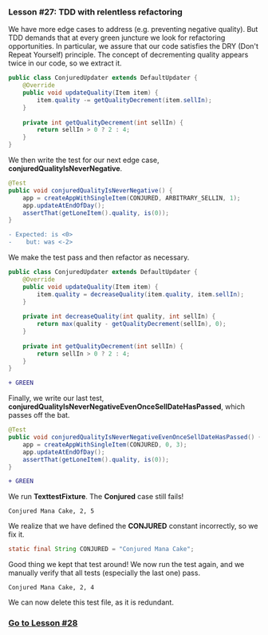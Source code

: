 ### Lesson #27: TDD with relentless refactoring
We have more edge cases to address (e.g. preventing negative quality).  But TDD demands that at every green juncture we look for refactoring opportunities.  In particular, we assure that our code satisfies the DRY (Don't Repeat Yourself) principle.  The concept of decrementing quality appears twice in our code, so we extract it.  

```java
public class ConjuredUpdater extends DefaultUpdater {
    @Override 
    public void updateQuality(Item item) {
        item.quality -= getQualityDecrement(item.sellIn);
    }
    
    private int getQualityDecrement(int sellIn) {
        return sellIn > 0 ? 2 : 4;
    }
}
```
We then write the test for our next edge case, **conjuredQualityIsNeverNegative**.  

```java
@Test
public void conjuredQualityIsNeverNegative() {	    
    app = createAppWithSingleItem(CONJURED, ARBITRARY_SELLIN, 1);
    app.updateAtEndOfDay();
    assertThat(getLoneItem().quality, is(0));
}
```
```diff
- Expected: is <0>
-    but: was <-2>
```
We make the test pass and then refactor as necessary.  
```java
public class ConjuredUpdater extends DefaultUpdater { 
    @Override 
    public void updateQuality(Item item) {
        item.quality = decreaseQuality(item.quality, item.sellIn);
    }
    
    private int decreaseQuality(int quality, int sellIn) {
        return max(quality - getQualityDecrement(sellIn), 0);
    }
    
    private int getQualityDecrement(int sellIn) {
        return sellIn > 0 ? 2 : 4;
    }
}
```
```diff
+ GREEN
```
Finally, we write our last test, **conjuredQualityIsNeverNegativeEvenOnceSellDateHasPassed**, which passes off the bat.
```java
@Test
public void conjuredQualityIsNeverNegativeEvenOnceSellDateHasPassed() {
    app = createAppWithSingleItem(CONJURED, 0, 3);
    app.updateAtEndOfDay();
    assertThat(getLoneItem().quality, is(0));
}
```
```diff
+ GREEN
```
We run **TexttestFixture**.  The **Conjured** case still fails!

```
Conjured Mana Cake, 2, 5
```
We realize that we have defined the **CONJURED** constant incorrectly, so we fix it.

```java
static final String CONJURED = "Conjured Mana Cake";
```
Good thing we kept that test around!  We now run the test again,  and we manually verify that all tests (especially 
the last one) pass.  

```
Conjured Mana Cake, 2, 4
```
We can now delete this test file, as it is redundant.
### [Go to Lesson #28](https://github.com/d215steinberg/GildedRose-Java/tree/Lesson%2328)
